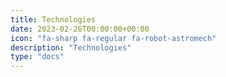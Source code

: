 ```yaml
---
title: Technologies
date: 2023-02-26T00:00:00+00:00
icon: "fa-sharp fa-regular fa-robot-astromech"
description: "Technologies"
type: "docs"
---
```

